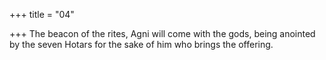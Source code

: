 +++
title = "04"

+++
The beacon of the rites, Agni will come with the gods,
being anointed by the seven Hotars for the sake of him who brings the  offering.